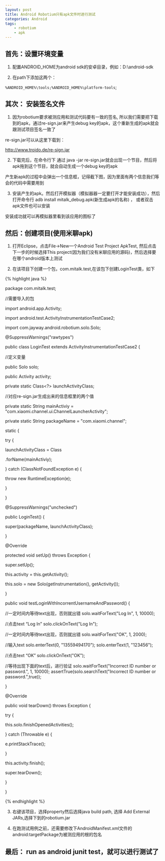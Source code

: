 ```yaml
---
layout: post
title: Android Robotium只有apk文件时进行测试
categories: Android
tags: 
    - robotium
    - apk
---
```


## 首先：设置环境变量

1. 配置ANDROID_HOME为android sdk的安卓目录，例如：D:\android-sdk

2. 在path下添加这两个：

`%ANDROID_HOME%\tools;%ANDROID_HOME%\platform-tools`;

## 其次： 安装签名文件

1. 因为robotium要求被测应用和测试代码要有一致的签名, 所以我们需要把下载到的apk，通过re-sign.jar来产生debug key的apk，这个重新生成的apk就会跟测试项目签名一致了

re-sign.jar可以从这里下载到：

http://www.troido.de/re-sign.jar

2. 下载完后，在命令行下 通过 java -jar re-sign.jar就会出现一个节目，然后将apk拖到这个节目，就会自动生成一个debug key的apk

产生新apk的过程中会弹出一个信息框，记得截下图，因为里面有两个信息我们等会的代码中需要用到

3. 安装产生的apk。然后打开模拟器（模拟器器一定要打开才能安装成功），然后打开命令行  adb install mitalk_debug.apk(新生成apk的名称) ， 或者双击apk文件也可以安装

安装成功就可以再模拟器里看到该应用的图标了

## 然后：创建项目(使用米聊apk)

1. 打开Eclipse，点击File->New一个Android Test Project  ApkTest, 然后点击下一步的时候选择This project(因为我们没有米聊应用的源码)，然后选择要在哪个android版本上测试

2. 在该项目下创建一个包，com.mitalk.test,在该包下创建LoginTest类，如下

{% highlight java %}

package com.mitalk.test;

//需要导入的包

import android.app.Activity;

import android.test.ActivityInstrumentationTestCase2;

import com.jayway.android.robotium.solo.Solo;

@SuppressWarnings("rawtypes")

public class LoginTest extends ActivityInstrumentationTestCase2 {

//定义变量

public Solo solo;

public Activity activity;

private static Class<?> launchActivityClass;

//对应re-sign.jar生成出来的信息框里的两个值

private static String mainActiviy = "com.xiaomi.channel.ui.ChannelLauncherActivity";

private static String packageName = "com.xiaomi.channel";

static {

try {

launchActivityClass = Class

.forName(mainActiviy);

} catch (ClassNotFoundException e) {

throw new RuntimeException(e);

}

}

@SuppressWarnings("unchecked")

public LoginTest() {

super(packageName, launchActivityClass);

}

@Override

protected void setUp() throws Exception {

super.setUp();

this.activity = this.getActivity();

this.solo = new Solo(getInstrumentation(), getActivity());

}

public void testLoginWithIncorrentUsernameAndPassword() {

  //一定时间内等待text出现，否则就出错
  solo.waitForText("Log In", 1, 10000);

  //点击text “Log In”
  solo.clickOnText("Log In");

  //一定时间内等待text出现，否则就出错
  solo.waitForText("OK", 1, 2000);

  //输入text
  solo.enterText(0, "13559494170");
  solo.enterText(1, "123456");

  //点击text “OK”
  solo.clickOnText("OK");

  //等待出现下面的text后，进行验证
  solo.waitForText("Incorrect ID number or password.", 1, 10000);
  assertTrue(solo.searchText("Incorrect ID number or password.",true));

}

@Override

public void tearDown() throws Exception {

try {

this.solo.finishOpenedActivities();

} catch (Throwable e) {

e.printStackTrace();

}

this.activity.finish();

super.tearDown();

}

}

{% endhighlight %}

3. 右键该项目，选择property然后选择java build path, 选择 Add External JARs,选择下到的robotium.jar

4. 在跑测试用例之前，还需要修改下AndroidManifest.xml文件的android:targetPackage为被测应用的根的包名
  <instrumentation
        android:name="android.test.InstrumentationTestRunner"
        android:targetPackage="com.xiaomi.channel" />

## 最后： run as android junit test，就可以进行测试了